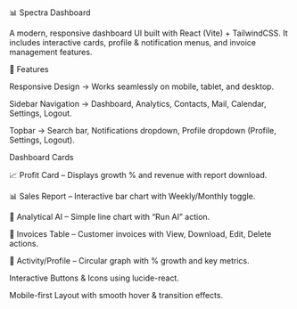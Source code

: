 📊 Spectra Dashboard

A modern, responsive dashboard UI built with React (Vite) + TailwindCSS.
It includes interactive cards, profile & notification menus, and invoice management features.

🚀 Features

Responsive Design → Works seamlessly on mobile, tablet, and desktop.

Sidebar Navigation → Dashboard, Analytics, Contacts, Mail, Calendar, Settings, Logout.

Topbar → Search bar, Notifications dropdown, Profile dropdown (Profile, Settings, Logout).

Dashboard Cards

📈 Profit Card – Displays growth % and revenue with report download.

📊 Sales Report – Interactive bar chart with Weekly/Monthly toggle.

🤖 Analytical AI – Simple line chart with “Run AI” action.

🧾 Invoices Table – Customer invoices with View, Download, Edit, Delete actions.

👤 Activity/Profile – Circular graph with % growth and key metrics.

Interactive Buttons & Icons using lucide-react.

Mobile-first Layout with smooth hover & transition effects.
